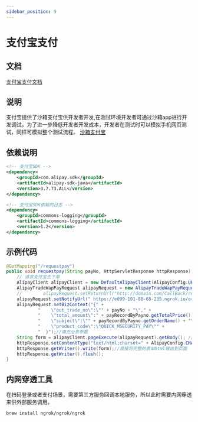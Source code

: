 ```yaml
---
sidebar_position: 9
---
```


# 支付宝支付

## 文档

[支付宝支付文档](https://open.alipay.com/develop/sandbox/account)

## 说明

支付宝提供了沙箱支付宝供开发者开发,在测试环境开发者可通过沙箱app进行开发调试，为了进一步降低开发者开发成本，开发者在测试时可以模拟手机网页测试，同样可模拟整个测试流程。
[沙箱支付宝](https://opendocs.alipay.com/common/07enlc)

## 依赖说明

```xml
<!-- 支付宝SDK -->
<dependency>
    <groupId>com.alipay.sdk</groupId>
    <artifactId>alipay-sdk-java</artifactId>
    <version>3.7.73.ALL</version>
</dependency>

<!-- 支付宝SDK依赖的日志 -->
<dependency>
    <groupId>commons-logging</groupId>
    <artifactId>commons-logging</artifactId>
    <version>1.2</version>
</dependency>
```

## 示例代码

```java
@GetMapping("/requestpay")
public void requestpay(String payNo, HttpServletResponse httpResponse) throws IOException, AlipayApiException {
    // 请求支付宝去下单
    AlipayClient alipayClient = new DefaultAlipayClient(AlipayConfig.URL, APP_ID, APP_PRIVATE_KEY, AlipayConfig.FORMAT, AlipayConfig.CHARSET, ALIPAY_PUBLIC_KEY, AlipayConfig.SIGNTYPE);
    AlipayTradeWapPayRequest alipayRequest = new AlipayTradeWapPayRequest();//创建API对应的request
    //        alipayRequest.setReturnUrl("http://domain.com/CallBack/return_url.jsp");
    alipayRequest.setNotifyUrl(" https://e099-101-88-68-235.ngrok.io/orders/paynotify");//在公共参数中设置回跳和通知地址
    alipayRequest.setBizContent("{" +
            "    \"out_trade_no\":\"" + payNo + "\"," +
            "    \"total_amount\":" + payRecordByPayno.getTotalPrice() + "," +
            "    \"subject\":\"" + payRecordByPayno.getOrderName() + "\"," +
            "    \"product_code\":\"QUICK_MSECURITY_PAY\"" +
            "  }");//填充业务参数
    String form = alipayClient.pageExecute(alipayRequest).getBody(); //调用SDK生成表单
    httpResponse.setContentType("text/html;charset=" + AlipayConfig.CHARSET);
    httpResponse.getWriter().write(form);//直接将完整的表单html输出到页面
    httpResponse.getWriter().flush();
}
```

## 内网穿透工具

在扫码登录或者支付场景，需要第三方服务回调本地服务，所以此时需要内网穿透来供外部服务调用。

```bash
brew install ngrok/ngrok/ngrok
```
